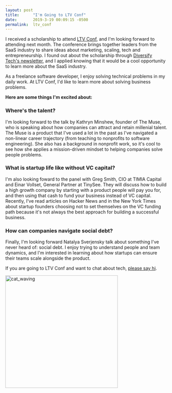 ```yaml
---
layout: post
title:      "I'm Going to LTV Conf"
date:       2019-3-19 00:09:15 -0500
permalink:  ltv_conf
---
```


I received a scholarship to attend [LTV Conf](https://ltvconf.com/), and I'm looking forward to attending next month. The conference brings together leaders from the SaaS industry to share ideas about marketing, scaling, tech and entrepreneurship. I found out about the scholarship through [Diversify Tech's newsletter](https://www.diversifytech.co/), and I applied knowing that it would be a cool opportunity to learn more about the SaaS industry.

As a freelance software developer, I enjoy solving technical problems in my daily work. At LTV Conf, I'd like to learn more about solving business problems.

**Here are some things I'm excited about:**

### Where's the talent?
I'm looking forward to the talk by Kathryn Minshew, founder of The Muse, who is speaking about how companies can attract and retain millenial talent. The Muse is a product that I've used a lot in the past as I've navigated a non-linear career trajectory (from teaching to nonprofits to software engineering). She also has a background in nonprofit work, so it's cool to see how she applies a mission-driven mindset to helping companies solve people problems.

### What is startup life like without VC capital?
I'm also looking foward to the panel with Greg Smith, CIO at TIMIA Capital and Einar Vollset, General Partner at TinySee. They will discuss how to build a high growth company by starting with a product people will pay you for, and then using that cash to fund your business instead of VC capital. Recently, I've read articles on Hacker News and in the New York Times about startup founders choosing not to set themselves on the VC funding path because it's not always the best approach for building a successful business.

### How can companies navigate social debt?
Finally, I'm looking forward Natalya Sverjensky talk about something I've never heard of: social debt. I enjoy trying to understand people and team dynamics, and I'm interested in learning about how startups can ensure their teams scale alongside the product.

If you are going to LTV Conf and want to chat about tech, [please say hi](https://www.linkedin.com/in/hannahcarnes/).

<img src="https://i.imgur.com/8yhcXFF.png" title="cat_waving" height="350" width="350" class="img-responsive">




